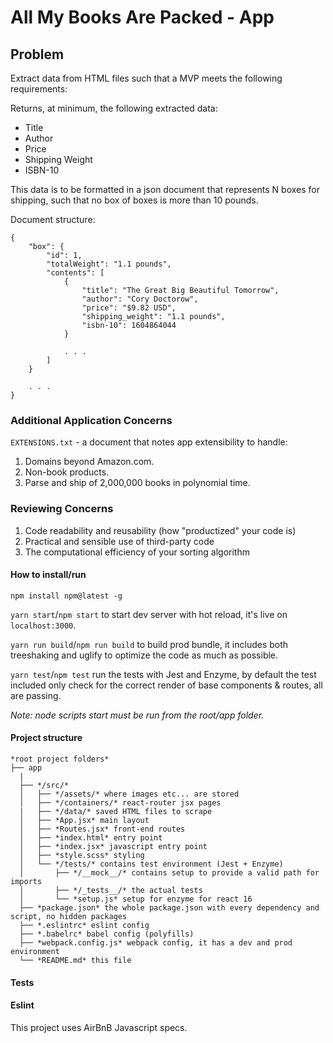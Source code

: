 # All My Books Are Packed - App

## Problem

Extract data from HTML files such that a MVP meets the following requirements:

Returns, at minimum, the following extracted data:

- Title
- Author
- Price
- Shipping Weight
- ISBN-10

This data is to be formatted in a json document that represents N boxes for shipping, such that no box of boxes is more than 10 pounds.

Document structure:
```
{
    "box": {
        "id": 1,
        "totalWeight": "1.1 pounds",
        "contents": [
            {
                "title": "The Great Big Beautiful Tomorrow",
                "author": "Cory Doctorow",
                "price": "$9.82 USD",
                "shipping_weight": "1.1 pounds",
                "isbn-10": 1604864044
            }

            . . .
        ]
    }

    . . .
}
```

### Additional Application Concerns

`EXTENSIONS.txt` - a document that notes app extensibility to handle:
1. Domains beyond Amazon.com.
2. Non-book products.
3. Parse and ship of 2,000,000 books in polynomial time.

### Reviewing Concerns
1. Code readability and reusability (how "productized" your code is)
2. Practical and sensible use of third-party code
3. The computational efficiency of your sorting algorithm

#### How to install/run
`npm install npm@latest -g`

`yarn start`/`npm start` to start dev server with hot reload, it's live on `localhost:3000`.

`yarn run build`/`npm run build` to build prod bundle, it includes both treeshaking and uglify to optimize the code as much as possible.

`yarn test`/`npm test` run the tests with Jest and Enzyme, by default the test included only check for the correct render of base components & routes, all are passing.

_Note: node scripts start must be run from the root/app folder._

#### Project structure

```
*root project folders*
├── app
  |
  ├── */src/*
  │   ├── */assets/* where images etc... are stored
  │   ├── */containers/* react-router jsx pages
  |   ├── */data/* saved HTML files to scrape
  │   ├── *App.jsx* main layout
  │   ├── *Routes.jsx* front-end routes
  │   ├── *index.html* entry point
  │   ├── *index.jsx* javascript entry point
  │   ├── *style.scss* styling
  │   └── */tests/* contains test environment (Jest + Enzyme)
  │       ├── */__mock__/* contains setup to provide a valid path for imports
  │       ├── */_tests__/* the actual tests
  │       └── *setup.js* setup for enzyme for react 16
  ├── *package.json* the whole package.json with every dependency and script, no hidden packages
  ├── *.eslintrc* eslint config
  ├── *.babelrc* babel config (polyfills)
  ├── *webpack.config.js* webpack config, it has a dev and prod environment
  └── *README.md* this file

```

#### Tests


#### Eslint

This project uses AirBnB Javascript specs.
